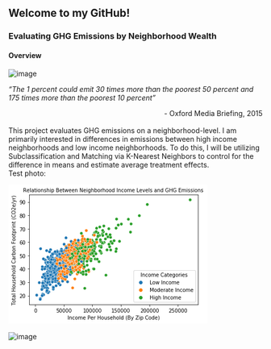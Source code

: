 ## Welcome to my GitHub!

### Evaluating GHG Emissions by Neighborhood Wealth
#### Overview
![image](https://user-images.githubusercontent.com/65251932/163538193-ae3dde3c-1ed0-4b95-b3de-11b72f8cad91.png)


*“The 1 percent could emit 30 times more than the poorest 50 percent and 175 times more than the poorest 10 percent”*
<div dir = "rtl">
Oxford Media Briefing, 2015 -
<div dir = "auto">
<br>
This project evaluates GHG emissions on a neighborhood-level. I am primarily interested in differences in emissions between high income neighborhoods and low income neighborhoods. To do this, I will be utilizing Subclassification and Matching via K-Nearest Neighbors to control for the difference in means and estimate average treatment effects.

<br>
Test photo:

![alt text](https://github.com/bcookn/bcookn.github.io/blob/main/Figure_1.png)

  ![image](https://user-images.githubusercontent.com/65251932/163537826-7a3f8751-48ef-480f-9fb9-e455b6327f8f.png)

